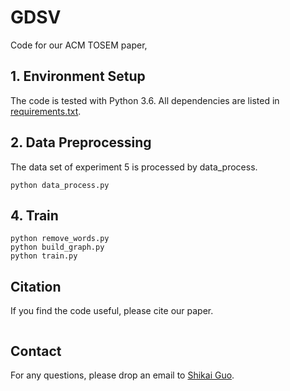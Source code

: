 # GDSV

Code for our ACM TOSEM paper,

## 1. Environment Setup

The code is tested with Python 3.6. All dependencies are listed in [requirements.txt](requirements.txt).

## 2. Data Preprocessing
The data set of experiment 5 is processed by data_process.

```
python data_process.py
```

## 4. Train

```
python remove_words.py
python build_graph.py
python train.py
```

## Citation

If you find the code useful, please cite our paper.
```

```

## Contact

For any questions, please drop an email to [Shikai Guo](https://jcyk.github.io/).
